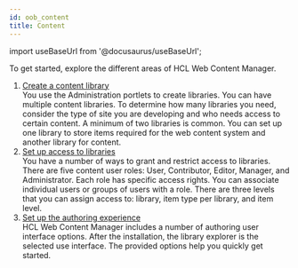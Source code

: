 ```yaml
---
id: oob_content
title: Content
---
```

import useBaseUrl from '@docusaurus/useBaseUrl';



To get started, explore the different areas of HCL Web Content Manager.

1.  [Create a content library](oob_content_createlib.md)  
 You use the Administration portlets to create libraries. You can have multiple content libraries. To determine how many libraries you need, consider the type of site you are developing and who needs access to certain content. A minimum of two libraries is common. You can set up one library to store items required for the web content system and another library for content.
2.  [Set up access to libraries](oob_content_accesslib.md)  
You have a number of ways to grant and restrict access to libraries. There are five content user roles: User, Contributor, Editor, Manager, and Administrator. Each role has specific access rights. You can associate individual users or groups of users with a role. There are three levels that you can assign access to: library, item type per library, and item level.
3.  [Set up the authoring experience](oob_content_auth.md)  
 HCL Web Content Manager includes a number of authoring user interface options. After the installation, the library explorer is the selected use interface. The provided options help you quickly get started.

